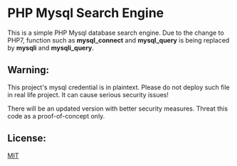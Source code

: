 # PHP Mysql Search Engine 	

This is a simple PHP Mysql database search engine. Due to the change to PHP7, function such as **mysql_connect** and **mysql_query** is being replaced by **mysqli** and **mysqli_query**. 

## Warning:

This project's mysql credential is in plaintext. Please do not deploy such file in real life project. It can cause serious security issues! 

There will be an updated version with better security measures. 
Threat this code as a proof-of-concept only. 

## License:

[MIT](LICENSE.md)
